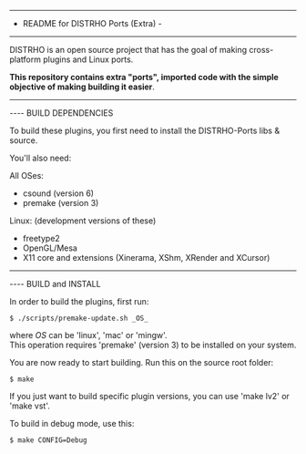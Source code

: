 ---------------------------------------
-  README for DISTRHO Ports (Extra)  -
-------------------------------------

DISTRHO is an open source project that has the goal of making cross-platform plugins and Linux ports.

<b>This repository contains extra "ports", imported code with the simple objective of making building it easier</b>.

-----------------------------------------------------------------------------------------
---- BUILD DEPENDENCIES

To build these plugins, you first need to install the DISTRHO-Ports libs & source.

You'll also need:

All OSes:

- csound (version 6)
- premake (version 3)


Linux: (development versions of these)

- freetype2
- OpenGL/Mesa
- X11 core and extensions (Xinerama, XShm, XRender and XCursor)


-----------------------------------------------------------------------------------------
---- BUILD and INSTALL

In order to build the plugins, first run:

`$ ./scripts/premake-update.sh _OS_`

where _OS_ can be 'linux', 'mac' or 'mingw'.<br/>
This operation requires 'premake' (version 3) to be installed on your system.


You are now ready to start building. Run this on the source root folder:

`$ make`

If you just want to build specific plugin versions, you can use 'make lv2' or 'make vst'.


To build in debug mode, use this:

`$ make CONFIG=Debug`
